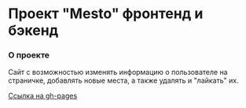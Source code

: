 # Проект "Mesto" фронтенд и бэкенд

### О проекте

Сайт с возможностью изменять информацию о пользователе на страничке, добавлять новые места, а также удалять и "лайкать" их.

[Ссылка на gh-pages](https://goncharenkogeorgy.github.io/mesto-react/)
